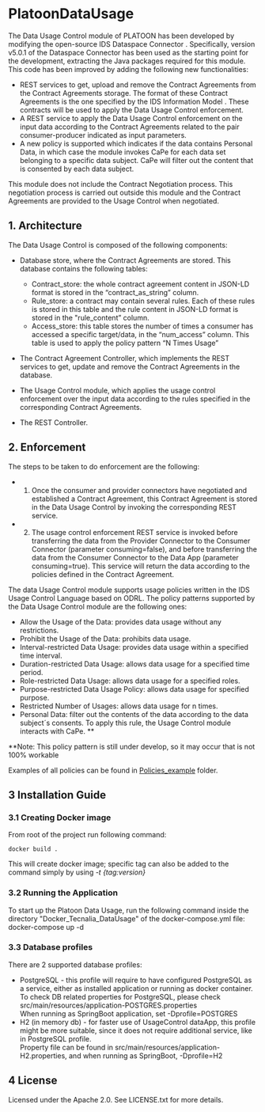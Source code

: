 # PlatoonDataUsage

The Data Usage Control module of PLATOON has been developed by modifying the open-source IDS Dataspace Connector . Specifically, version v5.0.1 of the Dataspace Connector has been used as the starting point for the development, extracting the Java packages required for this module. This code has been improved by adding the following new functionalities:
- 	REST services to get, upload and remove the Contract Agreements from the Contract Agreements storage. The format of these Contract Agreements is the one specified by the IDS Information Model . These contracts will be used to apply the Data Usage Control enforcement.
- 	A REST service to apply the Data Usage Control enforcement on the input data according to the Contract Agreements related to the pair consumer-producer indicated as input parameters.
- 	A new policy is supported which indicates if the data contains Personal Data, in which case the module invokes CaPe for each data set belonging to a specific data subject. CaPe will filter out the content that is consented by each data subject. 

This module does not include the Contract Negotiation process. This negotiation process is carried out outside this module and the Contract Agreements are provided to the Usage Control when negotiated.

## 1. Architecture

The Data Usage Control is composed of the following components:
-	Database store, where the Contract Agreements are stored. This database contains the following tables:
    - Contract_store: the whole contract agreement content in JSON-LD format is stored in the “contract_as_string” column.
    - Rule_store: a contract may contain several rules. Each of these rules is stored in this table and the rule content in JSON-LD format is stored in the "rule_content” column.
    -	Access_store: this table stores the number of times a consumer has accessed a specific target/data, in the “num_access” column. This table is used to apply the policy pattern “N Times Usage” 
 


- 	The Contract Agreement Controller, which implements the REST services to get, update and remove the Contract Agreements in the database.
- 	The Usage Control module, which applies the usage control enforcement over the input data according to the rules specified in the corresponding Contract Agreements.
- The REST Controller.



## 2. Enforcement

The steps to be taken to do enforcement are the following:
- 1. Once the consumer and provider connectors have negotiated and established a Contract Agreement, this Contract Agreement is stored in the Data Usage Control by invoking the corresponding REST service.
- 2. The usage control enforcement REST service is invoked before transferring the data from the Provider Connector to the Consumer Connector (parameter consuming=false), and before transferring the data from the Consumer Connector to the Data App (parameter consuming=true). This service will return the data according to the policies defined in the Contract Agreement.

The data Usage Control module supports usage policies written in the IDS Usage Control Language  based on ODRL. The policy patterns supported by the Data Usage Control module are the following ones:
- Allow the Usage of the Data: provides data usage without any restrictions.
- Prohibit the Usage of the Data: prohibits data usage.
- Interval-restricted Data Usage: provides data usage within a specified time interval.
- Duration-restricted Data Usage: allows data usage for a specified time period.
- Role-restricted Data Usage: allows data usage for a specified roles.
- Purpose-restricted Data Usage Policy: allows data usage for specified purpose.
- Restricted Number of Usages: allows data usage for n times. 
- Personal Data: filter out the contents of the data according to the data subject´s consents. To apply this rule, the Usage Control module interacts with CaPe. **

**Note: This policy pattern is still under develop, so it may occur that is not 100% workable

Examples of all policies can be found in [Policies_example](./Policies_example/) folder.


## 3  Installation Guide


### 3.1 Creating Docker image

From root of the project run following command:

```
docker build .

```

This will create docker image; specific tag can also be added to the command simply by using *-t {tag:version}* 

### 3.2 Running the Application

To start up the Platoon Data Usage, run the following command inside the directory "Docker_Tecnalia_DataUsage" of the docker-compose.yml file: docker-compose up -d

### 3.3 Database profiles

There are 2 supported database profiles:

 - PostgreSQL - this profile will require to have configured PostgreSQL as a service, either as installed application or running as docker container. To check DB related properties for PostgreSQL, please check src/main/resources/application-POSTGRES.properties</br>
 When running as SpringBoot application, set -Dprofile=POSTGRES
 - H2 (in memory db) - for faster use of UsageControl dataApp, this profile might be more suitable, since it does not require additional service, like in PostgreSQL profile.</br>
 Property file can be found in src/main/resources/application-H2.properties, and when running as SpringBoot, -Dprofile=H2
 

## 4 License

Licensed under the Apache 2.0. See LICENSE.txt for more details. 
